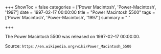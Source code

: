 +++
ShowToc = false
categories = ['Power Macintosh', 'Power-Macintosh', '1997']
date = 1997-02-17 00:00:00
title = "Power Macintosh 5500"
tags = ['Power Macintosh', 'Power-Macintosh', '1997']
summary = " "

+++

The Power Macintosh 5500 was released on 1997-02-17 00:00:00.

Source: `https://en.wikipedia.org/wiki/Power_Macintosh_5500`


